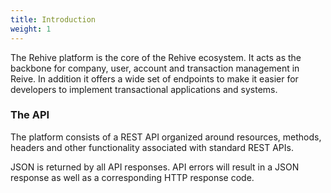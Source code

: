 ```yaml
---
title: Introduction
weight: 1
---
```


The Rehive platform is the core of the Rehive ecosystem. It acts as the backbone for company, user, account and transaction management in Reive. In addition it offers a wide set of endpoints to make it easier for developers to implement transactional applications and systems.

### The API

The platform consists of a REST API organized around resources, methods, headers and other functionality associated with standard REST APIs.

JSON is returned by all API responses. API errors will result in a JSON response as well as a corresponding HTTP response code.

